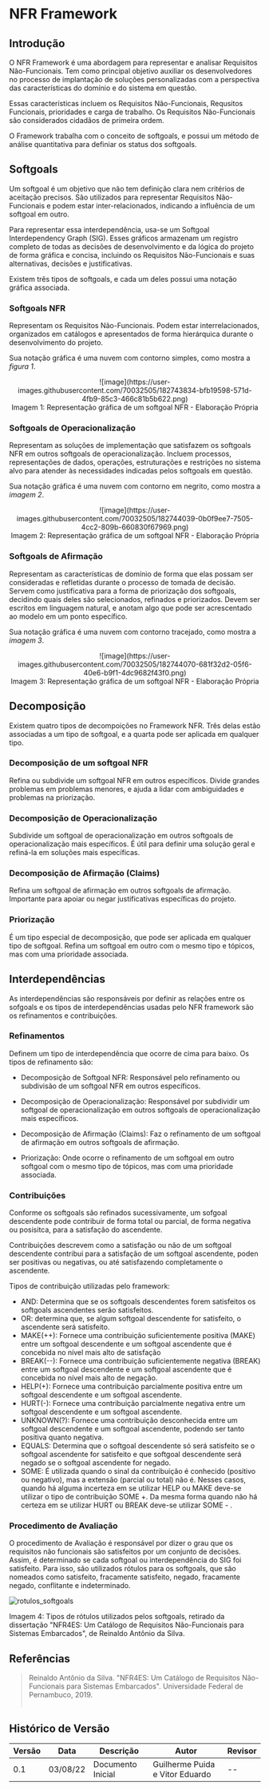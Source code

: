 # NFR Framework

## Introdução

O NFR Framework é uma abordagem para representar e analisar Requisitos
Não-Funcionais.
Tem como principal objetivo auxiliar os desenvolvedores no processo
de implantação de soluções personalizadas com a perspectiva das características
do domínio e do sistema em questão.

Essas características incluem os Requisitos Não-Funcionais, Requsitos Funcionais,
prioridades e carga de trabalho. Os Requisitos Não-Funcionais são considerados
cidadãos de primeira ordem.

O Framework trabalha com o conceito de softgoals, e possui um método de análise
quantitativa para definiar os status dos softgoals.

## Softgoals

Um softgoal é um objetivo que não tem definição clara nem critérios de aceitação precisos.
São utilizados para representar Requisitos Não-Funcionais e podem estar inter-relacionados,
indicando a influência de um softgoal em outro.

Para representar essa interdependência, usa-se um Softgoal Interdependency Graph (SIG).
Esses gráficos armazenam um registro completo de todas as decisões de desenvolvimento
e da lógica do projeto de forma gráfica e concisa, incluindo os Requisitos Não-Funcionais e suas
alternativas, decisões e justificativas.

Existem três tipos de softgoals, e cada um deles possui uma notação gráfica associada.

### Softgoals NFR

Representam os Requisitos Não-Funcionais.
Podem estar interrelacionados, organizados em catálogos e apresentados
de forma hierárquica durante o desenvolvimento do projeto.

Sua notação gráfica é uma nuvem com contorno simples, como mostra a _figura 1_.

<center>
![image](https://user-images.githubusercontent.com/70032505/182743834-bfb19598-571d-4fb9-85c3-466c81b5b622.png)
<figcaption>Imagem 1: Representação gráfica de um softgoal NFR - Elaboração Própria</figcaption>
</center>
  
### Softgoals de Operacionalização

Representam as soluções de implementação que satisfazem os softgoals NFR
em outros softgoals de operacionalização.
Incluem processos, representações de dados, operações, estruturações
e restrições no sistema alvo para atender às necessidades indicadas pelos softgoals em questão.

Sua notação gráfica é uma nuvem com contorno em negrito, como mostra a _imagem 2_.

<center>
![image](https://user-images.githubusercontent.com/70032505/182744039-0b0f9ee7-7505-4cc2-809b-660830f67969.png)
<figcaption>Imagem 2: Representação gráfica de um softgoal NFR - Elaboração Própria</figcaption>
</center>
  
### Softgoals de Afirmação

Representam as características de domínio de forma que elas possam ser
consideradas e refletidas durante o processo de tomada de decisão.
Servem como justificativa para a forma de priorização dos softgoals,
decidindo quais deles são selecionados, refinados e priorizados.
Devem ser escritos em linguagem natural, e anotam algo que pode ser
acrescentado ao modelo em um ponto específico.

Sua notação gráfica é uma nuvem com contorno tracejado, como mostra a _imagem 3_.

<center>
![image](https://user-images.githubusercontent.com/70032505/182744070-681f32d2-05f6-40e6-b9f1-4dc9682f43f0.png)
<figcaption>Imagem 3: Representação gráfica de um softgoal NFR - Elaboração Própria</figcaption>
</center>
  
## Decomposição

Existem quatro tipos de decompoições no Framework NFR.
Três delas estão associadas a um tipo de softgoal, e a quarta
pode ser aplicada em qualquer tipo.

### Decomposição de um softgoal NFR

Refina ou subdivide um softgoal NFR em outros específicos.
Divide grandes problemas em problemas menores, e ajuda a lidar com ambiguidades
e problemas na priorização.

### Decomposição de Operacionalização

Subdivide um softgoal de operacionalização em outros softgoals de
operacionalização mais específicos.
É útil para definir uma solução geral e refiná-la em soluções mais específicas.

### Decomposição de Afirmação (Claims)

Refina um softgoal de afirmação em outros softgoals de afirmação.
Importante para apoiar ou negar justificativas específicas do projeto.

### Priorização

É um tipo especial de decomposição, que pode ser aplicada em qualquer tipo de softgoal.
Refina um softgoal em outro com o mesmo tipo e tópicos, mas com uma prioridade associada.

## Interdependências

As interdependências são responsáveis por definir as relações entre os sofgoals e os tipos de interdependências usadas pelo NFR framework são os refinamentos e contribuições.

### Refinamentos

Definem um tipo de interdependência que ocorre de cima para baixo. Os tipos de refinamento são:

- Decomposição de Softgoal NFR: Responsável pelo refinamento ou subdivisão de um softgoal NFR em outros específicos.

- Decomposição de Operacionalização: Responsável por subdividir um softgoal de operacionalização em outros softgoals de operacionalização mais específicos.

- Decomposição de Afirmação (Claims): Faz o refinamento de um softgoal de afirmação em outros softgoals de afirmação.

- Priorização: Onde ocorre o refinamento de um softgoal em outro softgoal com o mesmo tipo de tópicos, mas com uma prioridade associada.

### Contribuições

Conforme os softgoals são refinados sucessivamente, um sofgoal descendente
pode contribuir de forma total ou parcial, de forma negativa ou posisitca,
para a satisfação do ascendente.

Contribuições descrevem como a satisfação ou não de um softgoal descendente
contribui para a satisfação de um softgoal ascendente, poden ser positivas ou negativas,
ou até satisfazendo completamente o ascendente.

Tipos de contribuição utilizadas pelo framework:

- AND: Determina que se os softgoals descendentes forem satisfeitos os softgoals ascendentes serão satisfeitos.
- OR: determina que, se algum softgoal descendente for satisfeito, o ascendente será satisfeito.
- MAKE(++): Fornece uma contribuição suficientemente positiva (MAKE) entre um softgoal descendente e um softgoal ascendente que é concebida no nível mais alto de satisfação
- BREAK(--): Fornece uma contribuição suficientemente negativa (BREAK) entre um softgoal descendente e um softgoal ascendente que é concebida no nível mais alto de negação.
- HELP(+): Fornece uma contribuição parcialmente positiva entre um softgoal descendente e um softgoal ascendente.
- HURT(-): Fornece uma contribuição parcialmente negativa entre um softgoal descendente e um softgoal ascendente.
- UNKNOWN(?): Fornece uma contribuição desconhecida entre um softgoal descendente e um softgoal ascendente, podendo ser tanto positiva quanto negativa.
- EQUALS: Determina que o softgoal descendente só será satisfeito se o softgoal ascendente for satisfeito e que softgoal descendente será negado se o softgoal ascendente for negado.
- SOME: É utilizada quando o sinal da contribuição é conhecido (positivo ou negativo), mas a extensão (parcial ou total) não é. Nesses casos, quando há alguma incerteza em se utilizar HELP ou MAKE deve-se utilizar o tipo de contribuição SOME +. Da mesma forma quando não há certeza em se utilizar HURT ou BREAK deve-se utilizar SOME - .

### Procedimento de Avaliação
O procedimento de Avaliação é responsável por dizer o grau que os requisitos não funcionais são satisfeitos por um conjunto de decisões. Assim, é determinado se cada softgoal ou interdependência do SIG foi satisfeito. Para isso, são utilizados rótulos para os softgoals, que são nomeados como satisfeito, fracamente satisfeito, negado, fracamente negado, conflitante e indeterminado.

![rotulos_softgoals](https://user-images.githubusercontent.com/56610229/182727377-db2f3c30-6c9e-413b-bfd6-16c061b51046.png)
<figcaption>Imagem 4:  Tipos de rótulos utilizados pelos softgoals, retirado da dissertação "NFR4ES: Um Catálogo de Requisitos Não-Funcionais para Sistemas Embarcados", de Reinaldo Antônio da Silva.</figcaption>

## Referências

> Reinaldo Antônio da Silva. "NFR4ES: Um Catálogo de Requisitos Não-Funcionais para Sistemas Embarcados". Universidade Federal de Pernambuco, 2019.<br><br>

## Histórico de Versão

| Versão | Data | Descrição | Autor | Revisor |
|--------|------|-------|-----------| ------- |
| 0.1 | 03/08/22 | Documento Inicial | Guilherme Puida e Vitor Eduardo | --




